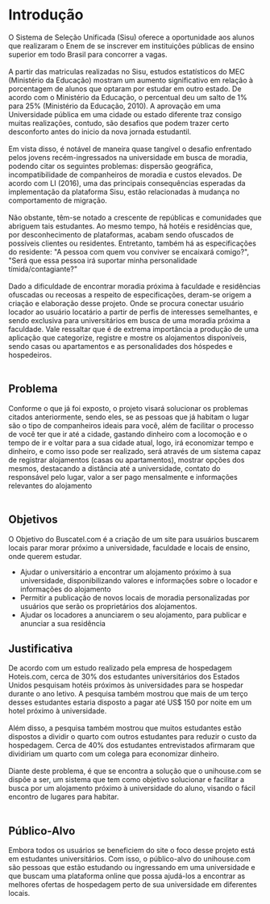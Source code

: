 # Introdução

O Sistema de Seleção Unificada (Sisu) oferece a oportunidade aos alunos que realizaram o Enem de se inscrever em instituições públicas de ensino superior em todo Brasil para concorrer a vagas. <br> <br>
	A partir das matriculas realizadas no Sisu, estudos estatísticos do MEC (Ministério da Educação) mostram um aumento significativo em relação à porcentagem de alunos que optaram por estudar em outro estado. De acordo com o Ministério da Educação, o percentual deu um salto de 1% para 25% (Ministério da Educação, 2010). A aprovação em uma Universidade pública em uma cidade ou estado diferente traz consigo muitas realizações, contudo, são desafios que podem trazer certo desconforto antes do inicio da nova jornada estudantil. <br> <br>
	Em vista disso, é notável de maneira quase tangível o desafio enfrentado pelos jovens recém-ingressados na universidade em busca de moradia, podendo citar os seguintes problemas: dispersão geográfica, incompatibilidade de companheiros de moradia e custos elevados. De acordo com LI (2016), uma das principais consequências esperadas da implementação da plataforma Sisu, estão relacionadas à mudança no comportamento de migração. <br> <br>
	Não obstante, têm-se notado a crescente de repúblicas e comunidades que abriguem tais estudantes. Ao mesmo tempo, há hotéis e residências que, por desconhecimento de plataformas, acabam sendo ofuscados de possíveis clientes ou residentes. Entretanto, também há as especificações do residente: "A pessoa com quem vou conviver se encaixará comigo?", "Será que essa pessoa irá suportar minha personalidade tímida/contagiante?"<br> <br>
	Dado a dificuldade de encontrar moradia próxima à faculdade e residências ofuscadas ou receosas a respeito de especificações, deram-se origem a criação e elaboração desse projeto. Onde se procura conectar usuário locador ao usuário locatário a partir de perfis de interesses semelhantes, e sendo exclusiva para universitários em busca de uma moradia próxima a faculdade. Vale ressaltar que é de extrema importância a produção de uma aplicação que categorize, registre e mostre os alojamentos disponíveis, sendo casas ou apartamentos e as personalidades dos hóspedes e hospedeiros.<br> <br>


## Problema
Conforme o que já foi exposto, o projeto visará solucionar os problemas citados anteriormente, sendo eles, se as pessoas que já habitam o lugar são o tipo de companheiros ideais para você, além de facilitar o processo de você ter que ir até a cidade, gastando dinheiro com a locomoção e o tempo de ir e voltar para a sua cidade atual, logo, irá economizar tempo e dinheiro, e como isso pode ser realizado, será através de um sistema capaz de registrar alojamentos (casas ou apartamentos), mostrar opções dos mesmos, destacando a distância até a universidade, contato do responsável pelo lugar, valor a ser pago mensalmente e informações relevantes do alojamento  <br> <br>

## Objetivos

O Objetivo do Buscatel.com é a criação de um site para usuários buscarem locais parar morar próximo a universidade, faculdade e locais de ensino, onde querem estudar. 
+	Ajudar o universitário a encontrar um alojamento próximo à sua universidade, disponibilizando valores e informações sobre o locador e informações do alojamento
+	Permitir a publicação de novos locais de moradia personalizadas por usuários que serão os proprietários dos alojamentos.
+	Ajudar os locadores a anunciarem o seu alojamento, para publicar e anunciar a sua residência


## Justificativa

De acordo com um estudo realizado pela empresa de hospedagem Hoteis.com, cerca de 30% dos estudantes universitários dos Estados Unidos pesquisam hotéis próximos às universidades para se hospedar durante o ano letivo. A pesquisa também mostrou que mais de um terço desses estudantes estaria disposto a pagar até US$ 150 por noite em um hotel próximo à universidade. <br> <br>
Além disso, a pesquisa também mostrou que muitos estudantes estão dispostos a dividir o quarto com outros estudantes para reduzir o custo da hospedagem. Cerca de 40% dos estudantes entrevistados afirmaram que dividiriam um quarto com um colega para economizar dinheiro.<br> <br>
Diante deste problema, é que se encontra a solução que o unihouse.com se dispõe a ser, um sistema que tem como objetivo solucionar e facilitar a busca por um alojamento próximo à universidade do aluno, visando o fácil encontro de lugares para habitar. <br> <br>


## Público-Alvo

Embora todos os usuários se beneficiem do site o foco desse projeto está em estudantes universitários. Com isso, o público-alvo do unihouse.com são pessoas que estão estudando ou ingressando em uma universidade e que buscam uma plataforma online que possa ajudá-los a encontrar as melhores ofertas de hospedagem perto de sua universidade em diferentes locais.
